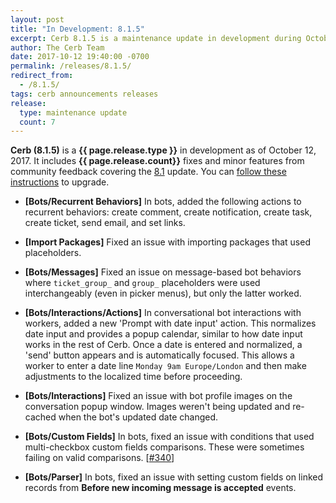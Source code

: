 ```yaml
---
layout: post
title: "In Development: 8.1.5"
excerpt: Cerb 8.1.5 is a maintenance update in development during October 2017 with 7 fixes and minor features from community feedback.
author: The Cerb Team
date: 2017-10-12 19:40:00 -0700
permalink: /releases/8.1.5/
redirect_from:
  - /8.1.5/
tags: cerb announcements releases
release:
  type: maintenance update
  count: 7
---
```


**Cerb (8.1.5)** is a **{{ page.release.type }}** in development as of October 12, 2017. It includes **{{ page.release.count}}** fixes and minor features from community feedback covering the [8.1](/releases/8.1/) update.  You can [follow these instructions](/docs/upgrading/) to upgrade.

* **[Bots/Recurrent Behaviors]** In bots, added the following actions to recurrent behaviors: create comment, create notification, create task, create ticket, send email, and set links.

* **[Import Packages]** Fixed an issue with importing packages that used placeholders.

* **[Bots/Messages]** Fixed an issue on message-based bot behaviors where `ticket_group_` and `group_` placeholders were used interchangeably (even in picker menus), but only the latter worked.

* **[Bots/Interactions/Actions]** In conversational bot interactions with workers, added a new 'Prompt with date input' action. This normalizes date input and provides a popup calendar, similar to how date input works in the rest of Cerb. Once a date is entered and normalized, a 'send' button appears and is automatically focused. This allows a worker to enter a date line `Monday 9am Europe/London` and then make adjustments to the localized time before proceeding.

* **[Bots/Interactions]** Fixed an issue with bot profile images on the conversation popup window. Images weren't being updated and re-cached when the bot's updated date changed.

* **[Bots/Custom Fields]** In bots, fixed an issue with conditions that used multi-checkbox custom fields comparisons. These were sometimes failing on valid comparisons. [[#340](https://github.com/jstanden/cerb/issues/340)]

* **[Bots/Parser]** In bots, fixed an issue with setting custom fields on linked records from **Before new incoming message is accepted** events.

